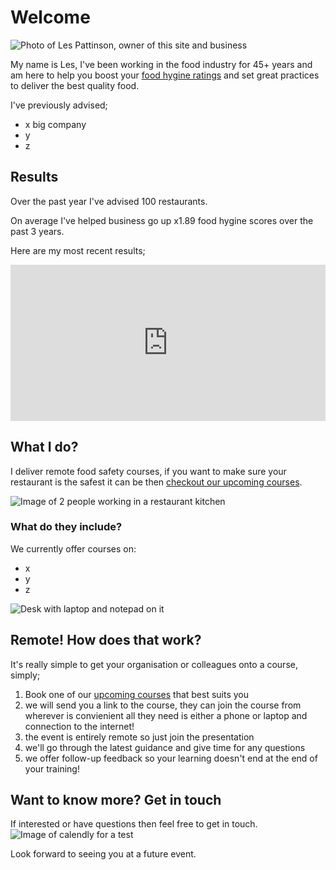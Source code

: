 # Welcome
![Photo of Les Pattinson, owner of this site and business](https://images.unsplash.com/photo-1551884171-004163219904?ixid=MXwxMjA3fDB8MHxwaG90by1wYWdlfHx8fGVufDB8fHw%3D&ixlib=rb-1.2.1&auto=format&fit=crop&w=632&q=80)

My name is Les, I've been working in the food industry for 45+ years and am here to help you boost your [food hygine ratings](https://ratings.food.gov.uk/) and set great practices to deliver the best quality food.

I've previously advised;
- x big company
- y
- z

## Results
Over the past year I've advised 100 restaurants.

On average I've helped business go up x1.89 food hygine scores over the past 3 years.

Here are my most recent results;
<iframe title="Food hygine inspection results before and after" aria-label="Interactive line chart" id="datawrapper-chart-09Lhx" src="https://datawrapper.dwcdn.net/09Lhx/1/" scrolling="no" frameborder="0" style="width: 0; min-width: 100% !important; border: none;" height="250"></iframe><script type="text/javascript">!function(){"use strict";window.addEventListener("message",(function(a){if(void 0!==a.data["datawrapper-height"])for(var e in a.data["datawrapper-height"]){var t=document.getElementById("datawrapper-chart-"+e)||document.querySelector("iframe[src*='"+e+"']");t&&(t.style.height=a.data["datawrapper-height"][e]+"px")}}))}();
</script>

## What I do?
I deliver remote food safety courses, if you want to make sure your restaurant is the safest it can be then [checkout our upcoming courses](https://www.eventbrite.co.uk/).

![Image of 2 people working in a restaurant kitchen](https://images.unsplash.com/photo-1428515613728-6b4607e44363?ixlib=rb-1.2.1&ixid=eyJhcHBfaWQiOjEyMDd9&auto=format&fit=crop&w=1050&q=80)

### What do they include?
We currently offer courses on:
- x
- y
- z

![Desk with laptop and notepad on it](https://images.unsplash.com/photo-1499750310107-5fef28a66643?ixlib=rb-1.2.1&ixid=eyJhcHBfaWQiOjEyMDd9&auto=format&fit=crop&w=1050&q=80)

## Remote! How does that work?
It's really simple to get your organisation or colleagues onto a course, simply;

1. Book one of our [upcoming courses](https://www.eventbrite.co.uk/) that best suits you
2. we will send you a link to the course, they can join the course from wherever is convienient all they need is either a phone or laptop and connection to the internet!
3. the event is entirely remote so just join the presentation
4. we'll go through the latest guidance and give time for any questions
5. we offer follow-up feedback so your learning doesn't end at the end of your training!

## Want to know more? Get in touch
If interested or have questions then feel free to get in touch.
![Image of calendly for a test](https://www.jeadigitalmedia.org/wp-content/uploads/2019/08/header-calendly.jpg)

Look forward to seeing you at a future event.
